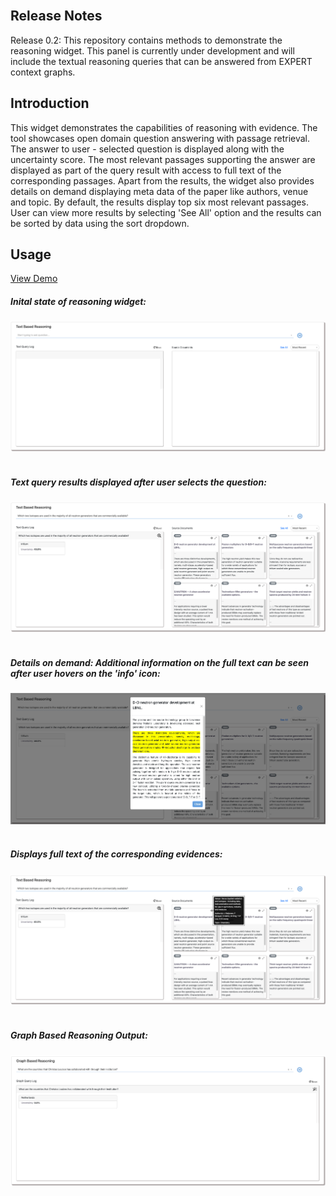 <!-- PROJECT LOGO -->
<br />


<!-- RESEASE NOTES -->
## Release Notes
<p align="left">
  Release 0.2: This repository contains methods to demonstrate the reasoning widget. This panel is currently under development and will include the textual reasoning queries that can be answered from EXPERT context graphs.
</p>

## Introduction
<p align="left">
  This widget demonstrates the capabilities of reasoning with evidence. The tool showcases open domain question answering with passage retrieval. The answer to user - selected question is displayed along with the uncertainty score. The most relevant passages supporting the answer are displayed as part of the query result with access to full text of the corresponding passages. Apart from the results, the widget also provides details on demand displaying meta data of the paper like authors, venue and topic. By default, the results display top six most relevant passages. User can view more results by selecting 'See All' option and the results can be sorted by data using the sort dropdown. 
</p>



<!-- USAGE EXAMPLES -->
## Usage

<a href="reasoning_widget.ipynb">View Demo</a>

##### Inital state of reasoning widget:
<img src="./img/img1.jpeg"></img>
<br /><br />

##### Text query results displayed after user selects the question:
<img src="./img/img2.jpeg"></img>
<br /><br />

##### Details on demand: Additional information on the full text can be seen after user hovers on the 'info' icon:
<img src="./img/img3.jpeg"></img>
<br /><br />


##### Displays full text of the corresponding evidences:
<img src="./img/img4.jpeg"></img>
<br /><br />


##### Graph Based Reasoning Output:
<img src="./img/img5.jpeg"></img>
